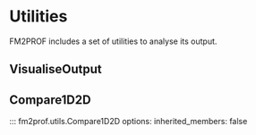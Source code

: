 # Utilities

FM2PROF includes a set of utilities to analyse its output. 

## VisualiseOutput


## Compare1D2D

::: fm2prof.utils.Compare1D2D
    options:
        inherited_members: false
